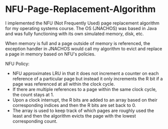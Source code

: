 # NFU-Page-Replacement-Algorithm
I implemented the NFU (Not Frequently Used) page replacement algorithm for my operating systems course.
The OS (JNACHOS) was based in Java and was fully functioning with its own simulated memory, disk, etc.

When memory is full and a page outside of memory is referenced, the exception handler in JNACHOS would call my algorithm to evict and replace a page in memory based on NFU's policies.

NFU Policy:
- NFU approximates LRU in that it does not increment a counter on each reference of a particular page but instead it only increments the R bit if a page was referenced at all within the clock cycle. 
- If there are multiple references to a page within the same clock cycle, the count stays at 1.
- Upon a clock interrupt, the R bits are added to an array based on their corresponding indices and then the R bits are set back to 0.
- The array is used to keep track of which pages are roughly used the least and then the algorithm evicts the page with the lowest corresponding count. 
